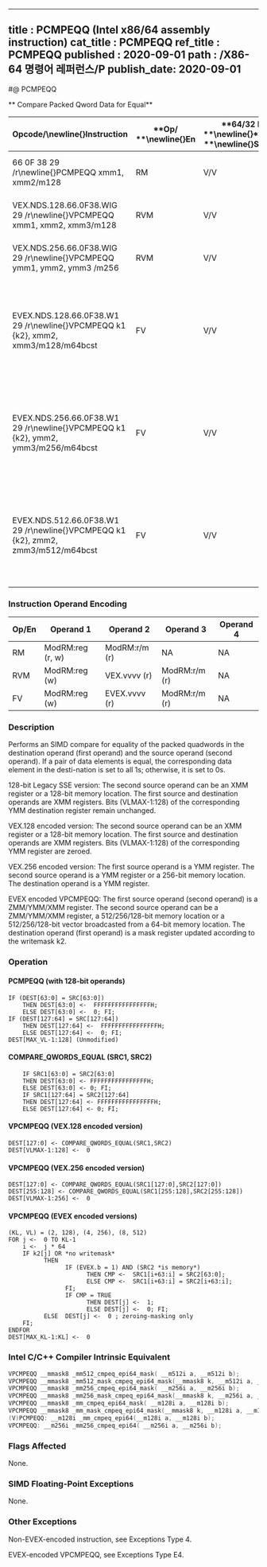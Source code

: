 ----------------------------
title : PCMPEQQ (Intel x86/64 assembly instruction)
cat_title : PCMPEQQ
ref_title : PCMPEQQ
published : 2020-09-01
path : /X86-64 명령어 레퍼런스/P
publish_date: 2020-09-01
----------------------------
#@ PCMPEQQ

** Compare Packed Qword Data for Equal**

|**Opcode/**\newline{}**Instruction**|**Op/ **\newline{}**En**|**64/32 bit **\newline{}**Mode **\newline{}**Support**|**CPUID **\newline{}**Feature **\newline{}**Flag**|**Description**|
|------------------------------------|------------------------|------------------------------------------------------|--------------------------------------------------|---------------|
|66 0F 38 29 /r\newline{}PCMPEQQ xmm1, xmm2/m128|RM|V/V|SSE4_1|Compare packed qwords in xmm2/m128 and xmm1 for equality.|
|VEX.NDS.128.66.0F38.WIG 29 /r\newline{}VPCMPEQQ xmm1, xmm2, xmm3/m128|RVM|V/V|AVX|Compare packed quadwords in xmm3/m128 and xmm2 for equality.|
|VEX.NDS.256.66.0F38.WIG 29 /r\newline{}VPCMPEQQ ymm1, ymm2, ymm3 /m256|RVM|V/V|AVX2|Compare packed quadwords in ymm3/m256 and ymm2 for equality.|
|EVEX.NDS.128.66.0F38.W1 29 /r\newline{}VPCMPEQQ k1 {k2}, xmm2, xmm3/m128/m64bcst|FV|V/V|AVX512VL\newline{}AVX512F|Compare Equal between int64 vector xmm2 and int64 vector xmm3/m128/m64bcst, and set vector mask k1 to reflect the zero/nonzero status of each element of the result, under writemask.|
|EVEX.NDS.256.66.0F38.W1 29 /r\newline{}VPCMPEQQ k1 {k2}, ymm2, ymm3/m256/m64bcst|FV|V/V|AVX512VL\newline{}AVX512F|Compare Equal between int64 vector ymm2 and int64 vector ymm3/m256/m64bcst, and set vector mask k1 to reflect the zero/nonzero status of each element of the result, under writemask.|
|EVEX.NDS.512.66.0F38.W1 29 /r\newline{}VPCMPEQQ k1 {k2}, zmm2, zmm3/m512/m64bcst|FV|V/V|AVX512F|Compare Equal between int64 vector zmm2 and int64 vector zmm3/m512/m64bcst, and set vector mask k1 to reflect the zero/nonzero status of each element of the result, under writemask.|
### Instruction Operand Encoding


|Op/En|Operand 1|Operand 2|Operand 3|Operand 4|
|-----|---------|---------|---------|---------|
|RM|ModRM:reg (r, w)|ModRM:r/m (r)|NA|NA|
|RVM|ModRM:reg (w)|VEX.vvvv (r)|ModRM:r/m (r)|NA|
|FV|ModRM:reg (w)|EVEX.vvvv (r)|ModRM:r/m (r)|NA|
### Description


Performs an SIMD compare for equality of the packed quadwords in the destination operand (first operand) and the source operand (second operand).  If a pair of data elements is equal, the corresponding data element in the desti-nation is set to all 1s; otherwise, it is set to 0s.

128-bit Legacy SSE version: The second source operand can be an XMM register or a 128-bit memory location. The first source and destination operands are XMM registers. Bits (VLMAX-1:128) of the corresponding YMM destination register remain unchanged.

VEX.128 encoded version: The second source operand can be an XMM register or a 128-bit memory location. The first source and destination operands are XMM registers. Bits (VLMAX-1:128) of the corresponding YMM register are zeroed.

VEX.256 encoded version: The first source operand is a YMM register. The second source operand is a YMM register or a 256-bit memory location. The destination operand is a YMM register.

EVEX encoded VPCMPEQQ: The first source operand (second operand) is a ZMM/YMM/XMM register. The second source operand can be a ZMM/YMM/XMM register, a 512/256/128-bit memory location or a 512/256/128-bit vector broadcasted from a 64-bit memory location. The destination operand (first operand) is a mask register updated according to the writemask k2.


### Operation
#### PCMPEQQ (with 128-bit operands)
```info-verb
IF (DEST[63:0] = SRC[63:0]) 
    THEN DEST[63:0] <-  FFFFFFFFFFFFFFFFH;
    ELSE DEST[63:0] <-  0; FI;
IF (DEST[127:64] = SRC[127:64]) 
    THEN DEST[127:64] <-  FFFFFFFFFFFFFFFFH;
    ELSE DEST[127:64] <-  0; FI;
DEST[MAX_VL-1:128] (Unmodified)
```
#### COMPARE_QWORDS_EQUAL (SRC1, SRC2)
```info-verb
    IF SRC1[63:0] = SRC2[63:0]
    THEN DEST[63:0] <- FFFFFFFFFFFFFFFFH;
    ELSE DEST[63:0] <- 0; FI;
    IF SRC1[127:64] = SRC2[127:64]
    THEN DEST[127:64] <- FFFFFFFFFFFFFFFFH;
    ELSE DEST[127:64] <- 0; FI;
```
#### VPCMPEQQ (VEX.128 encoded version)
```info-verb
DEST[127:0] <- COMPARE_QWORDS_EQUAL(SRC1,SRC2)
DEST[VLMAX-1:128] <-  0
```
#### VPCMPEQQ (VEX.256 encoded version)
```info-verb
DEST[127:0] <- COMPARE_QWORDS_EQUAL(SRC1[127:0],SRC2[127:0])
DEST[255:128] <- COMPARE_QWORDS_EQUAL(SRC1[255:128],SRC2[255:128])
DEST[VLMAX-1:256] <-  0
```
#### VPCMPEQQ (EVEX encoded versions)
```info-verb
(KL, VL) = (2, 128), (4, 256), (8, 512)
FOR j <-  0 TO KL-1
    i <-  j * 64
    IF k2[j] OR *no writemask*
          THEN 
                IF (EVEX.b = 1) AND (SRC2 *is memory*)
                      THEN CMP <-  SRC1[i+63:i] = SRC2[63:0];
                      ELSE CMP <-  SRC1[i+63:i] = SRC2[i+63:i];
                FI;
                IF CMP = TRUE
                      THEN DEST[j] <-  1;
                      ELSE DEST[j] <-  0; FI;
          ELSE  DEST[j] <-  0 ; zeroing-masking only
    FI;
ENDFOR
DEST[MAX_KL-1:KL] <-  0
```

### Intel C/C++ Compiler Intrinsic Equivalent

```cpp
VPCMPEQQ __mmask8 _mm512_cmpeq_epi64_mask( __m512i a, __m512i b);
VPCMPEQQ __mmask8 _mm512_mask_cmpeq_epi64_mask(__mmask8 k, __m512i a, __m512i b);
VPCMPEQQ __mmask8 _mm256_cmpeq_epi64_mask( __m256i a, __m256i b);
VPCMPEQQ __mmask8 _mm256_mask_cmpeq_epi64_mask(__mmask8 k, __m256i a, __m256i b);
VPCMPEQQ __mmask8 _mm_cmpeq_epi64_mask( __m128i a, __m128i b);
VPCMPEQQ __mmask8 _mm_mask_cmpeq_epi64_mask(__mmask8 k, __m128i a, __m128i b);
(V)PCMPEQQ: __m128i _mm_cmpeq_epi64(__m128i a, __m128i b);
VPCMPEQQ: __m256i _mm256_cmpeq_epi64( __m256i a, __m256i b);
```
### Flags Affected


None.

### SIMD Floating-Point Exceptions


None.

### Other Exceptions


Non-EVEX-encoded instruction, see Exceptions Type 4.

EVEX-encoded VPCMPEQQ, see Exceptions Type E4.

